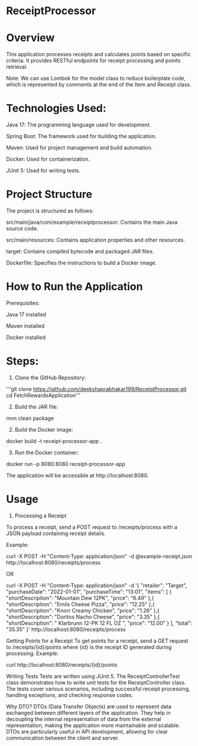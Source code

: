 # ReceiptProcessor
# Overview
This application processes receipts and calculates points based on specific criteria. It provides RESTful endpoints for receipt processing and points retrieval.

Note: We can use Lombok for the model class to reduce boilerplate code, which is represented by comments at the end of the Item and Receipt class.

# Technologies Used:

Java 17: The programming language used for development.

Spring Boot: The framework used for building the application.

Maven: Used for project management and build automation.

Docker: Used for containerization.

JUnit 5: Used for writing tests.


# Project Structure

The project is structured as follows:


src/main/java/com/example/receiptprocessor: Contains the main Java source code.

src/main/resources: Contains application properties and other resources.

target: Contains compiled bytecode and packaged JAR files.

Dockerfile: Specifies the instructions to build a Docker image.


# How to Run the Application

Prerequisites:

Java 17 installed

Maven installed

Docker installed

# Steps:

1. Clone the GitHub Repository:

'''git clone https://github.com/deekshaprabhakar199/ReceiptProcessor.git
cd FetchRewardsApplication'''

2. Build the JAR file:

mvn clean package

2. Build the Docker image:

docker build -t receipt-processor-app .

3. Run the Docker container:

docker run -p 8080:8080 receipt-processor-app


The application will be accessible at http://localhost:8080.

# Usage

1. Processing a Receipt

To process a receipt, send a POST request to /receipts/process with a JSON payload containing receipt details. 

Example:

curl -X POST -H "Content-Type: application/json" -d @example-receipt.json http://localhost:8080/receipts/process

OR

curl -X POST -H "Content-Type: application/json" -d '{
  "retailer": "Target",
  "purchaseDate": "2022-01-01",
  "purchaseTime": "13:01",
  "items": [
    {
      "shortDescription": "Mountain Dew 12PK",
      "price": "6.49"
    },{
      "shortDescription": "Emils Cheese Pizza",
      "price": "12.25"
    },{
      "shortDescription": "Knorr Creamy Chicken",
      "price": "1.26"
    },{
      "shortDescription": "Doritos Nacho Cheese",
      "price": "3.35"
    },{
      "shortDescription": "   Klarbrunn 12-PK 12 FL OZ  ",
      "price": "12.00"
    }
  ],
  "total": "35.35"
}' http://localhost:8080/receipts/process


Getting Points for a Receipt
To get points for a receipt, send a GET request to /receipts/{id}/points where {id} is the receipt ID generated during processing. Example:

curl http://localhost:8080/receipts/{id}/points


Writing Tests
Tests are written using JUnit 5. The ReceiptControllerTest class demonstrates how to write unit tests for the ReceiptController class. The tests cover various scenarios, including successful receipt processing, handling exceptions, and checking response codes.

Why DTO?
DTOs (Data Transfer Objects) are used to represent data exchanged between different layers of the application. They help in decoupling the internal representation of data from the external representation, making the application more maintainable and scalable. DTOs are particularly useful in API development, allowing for clear communication between the client and server.

